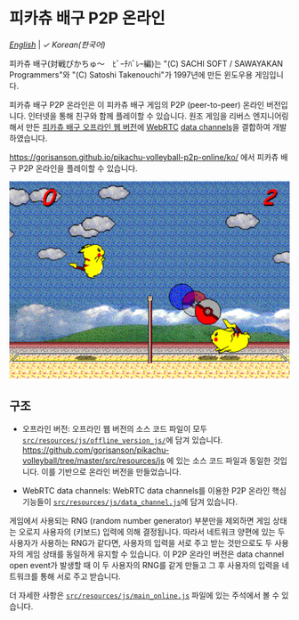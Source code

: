 # 피카츄 배구 P2P 온라인

[_English_](README.md) | _&check;_ _Korean(한국어)_

피카츄 배구(対戦ぴかちゅ～　ﾋﾞｰﾁﾊﾞﾚｰ編)는 "(C) SACHI SOFT / SAWAYAKAN Programmers"와 "(C) Satoshi Takenouchi"가 1997년에 만든 윈도우용 게임입니다.

피카츄 배구 P2P 온라인은 이 피카츄 배구 게임의 P2P (peer-to-peer) 온라인 버전입니다. 인터넷을 통해 친구와 함께 플레이할 수 있습니다. 원조 게임을 리버스 엔지니어링해서 만든 [피카츄 배구 오프라인 웹 버전](https://github.com/gorisanson/pikachu-volleyball)에 [WebRTC](https://webrtc.org/) [data channels](https://webrtc.org/getting-started/data-channels)을 결합하여 개발하였습니다.

https://gorisanson.github.io/pikachu-volleyball-p2p-online/ko/ 에서 피카츄 배구 P2P 온라인을 플레이할 수 있습니다.

<img src="src/resources/assets/images/screenshot.png" alt="피카츄 배구 게임 스크린샷" width="648">

## 구조

- 오프라인 버전: 오프라인 웹 버전의 소스 코드 파일이 모두 [`src/resources/js/offline_version_js/`](src/resources/js/offline_version_js)에 담겨 있습니다. https://github.com/gorisanson/pikachu-volleyball/tree/master/src/resources/js 에 있는 소스 코드 파일과 동일한 것입니다. 이를 기반으로 온라인 버전을 만들었습니다.

- WebRTC data channels: WebRTC data channels를 이용한 P2P 온라인 핵심 기능들이 [`src/resources/js/data_channel.js`](src/resources/js/data_channel.js)에 담겨 있습니다.

게임에서 사용되는 RNG (random number generator) 부분만을 제외하면 게임 상태는 오로지 사용자의 (키보드) 입력에 의해 결정됩니다. 따라서 네트워크 양편에 있는 두 사용자가 사용하는 RNG가 같다면, 사용자의 입력을 서로 주고 받는 것만으로도 두 사용자의 게임 상태를 동일하게 유지할 수 있습니다. 이 P2P 온라인 버전은 data channel open event가 발생할 때 이 두 사용자의 RNG를 같게 만들고 그 후 사용자의 입력을 네트워크를 통해 서로 주고 받습니다.

더 자세한 사항은 [`src/resources/js/main_online.js`](src/resources/js/main_online.js) 파일에 있는 주석에서 볼 수 있습니다.
